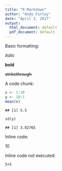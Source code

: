 ```yaml
---
title: "R Markdown"
author: "Andy Finley"
date: "April 3, 2017"
output:
  html_document: default
  pdf_document: default
---
```


Basic formatting: 

*italic* 

**bold**

~~strikethrough~~ 

A code chunk:


```r
x <- 1:10
y <- 10:1
mean(x)
```

```
## [1] 5.5
```

```r
sd(y)
```

```
## [1] 3.02765
```

Inline code:

10

Inline code not executed:

`5+5`

